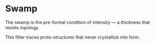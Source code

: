 # Swamp

The swamp is the pre-formal condition of intensity — a thickness that resists topology.

This filter traces proto-structures that never crystallize into form.
